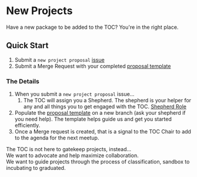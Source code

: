 # New Projects

Have a new package to be added to the TOC? You're in the right place.

## Quick Start

1. Submit a `new project proposal` [issue](https://repo1.dso.mil/platform-one/p1toc/-/issues/new)
2. Submit a Merge Request with your completed  [proposal template](proposal_template.yaml)


### The Details

1. When you submit a `new project proposal` issue...
   1. The TOC will assign you a Shepherd. The shepherd is your helper for any and all things you to get engaged with the TOC. [Shepherd Role](../../../policy/governance.md)
2. Populate the [proposal template](proposal_template.yaml) on a new branch (ask your shepherd if you need help). The template helps guide us and get you started efficiently.
3. Once a Merge request is created, that is a signal to the TOC Chair to add to the agenda for the next meetup. 

The TOC is not here to gatekeep projects, instead...  
We want to advocate and help maximize collaboration.   
We want to guide projects through the process of classification, sandbox to incubating to graduated.
